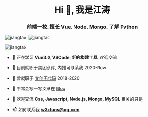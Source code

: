 <h1 align="center">Hi 👋, 我是江涛</h1>
<h3 align="center">前端一枚, 擅长 Vue, Node, Mongo, 了解 Python</h3>


<p align="left" class="d-flex" height="150px">
<img src="https://github-readme-stats.vercel.app/api?username=jiangtao&show_icons=true&icon_color=0366d6&text_color=24292e&bg_color=ffffff&hide_title=true" alt="jiangtao" />

<img style="margin-left:5px;" src="https://github-readme-stats.vercel.app/api/top-langs/?username=jiangtao&layout=compact&hide=html" alt="jiangtao" />
</p>

<p align="left"> <img src="https://komarev.com/ghpvc/?username=jiangtao" alt="jiangtao" /> </p>

- 🌱 正在学习 **Vue3.0, VSCode, 新的构建工具**, 欢迎交流

- 👯 目前就职于美团点评, 内推可联系我 2020-Now

- 👯 曾就职于 [宜创无代码](https://www.wudaima.com) 2018-2020

- 📝 平常会写一写文章在 [Blog](https://github.com/jiangtao/blog)

- 💬 欢迎交流 **Css, Javascript, Node.js, Mongo, MySQL** 相关的只是

- 📫 如何联系我 **w3cfuns@qq.com**